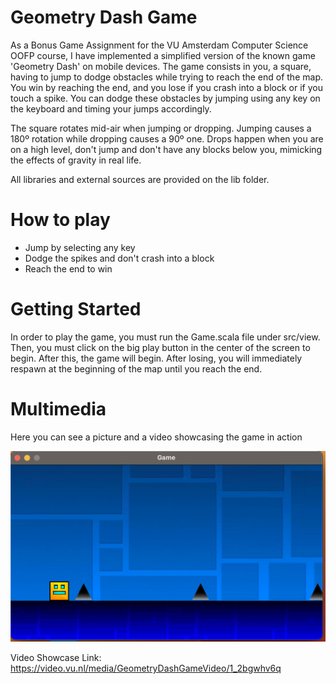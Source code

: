 # Geometry Dash Game

As a Bonus Game Assignment for the VU Amsterdam Computer Science OOFP course, I have implemented
a simplified version of the known game 'Geometry Dash' on mobile devices. The game consists in you,
a square, having to jump to dodge obstacles while trying to reach the end of the map. You win by reaching 
the end, and you lose if you crash into a block or if you touch a spike. You can dodge these obstacles by jumping
using any key on the keyboard and timing your jumps accordingly.

The square rotates mid-air when jumping or dropping. Jumping causes a 180º rotation while dropping causes a 90º one.
Drops happen when you are on a high level, don't jump and don't have any blocks below you, mimicking the effects of gravity
in real life.

All libraries and external sources are provided on the lib folder. 

# How to play

- Jump by selecting any key
- Dodge the spikes and don't crash into a block
- Reach the end to win

# Getting Started

In order to play the game, you must run the Game.scala file under src/view. Then, you must click on the big play button in the 
center of the screen to begin. After this, the game will begin. After losing, you will immediately respawn at the beginning of the map
until you reach the end.

# Multimedia

Here you can see a picture and a video showcasing the game in action

![Photo in Action](multimedia/GamePhoto.png)

Video Showcase Link: https://video.vu.nl/media/GeometryDashGameVideo/1_2bgwhv6q
